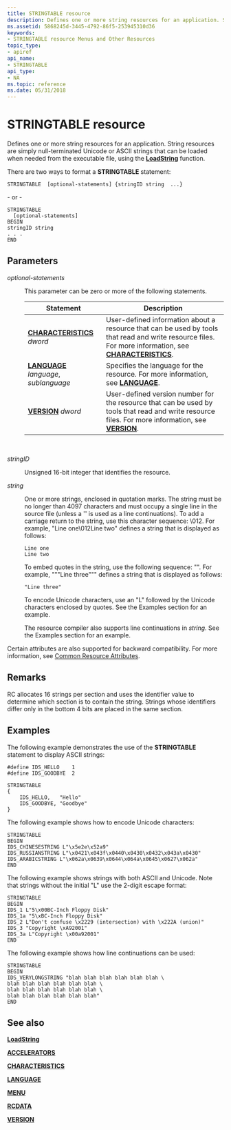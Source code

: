 ```yaml
---
title: STRINGTABLE resource
description: Defines one or more string resources for an application. String resources are simply null-terminated Unicode or ASCII strings that can be loaded when needed from the executable file, using the LoadString function.
ms.assetid: 5868245d-3445-4792-86f5-253945310d36
keywords:
- STRINGTABLE resource Menus and Other Resources
topic_type:
- apiref
api_name:
- STRINGTABLE
api_type:
- NA
ms.topic: reference
ms.date: 05/31/2018
---
```


# STRINGTABLE resource

Defines one or more string resources for an application. String resources are simply null-terminated Unicode or ASCII strings that can be loaded when needed from the executable file, using the [**LoadString**](/windows/win32/api/winuser/nf-winuser-loadstringa) function.

There are two ways to format a **STRINGTABLE** statement:

``` syntax
STRINGTABLE  [optional-statements] {stringID string  ...}
```

\- or -

``` syntax
STRINGTABLE
  [optional-statements]
BEGIN
stringID string
. . .
END
```

## Parameters

<dl> <dt>

<span id="optional-statements"></span><span id="OPTIONAL-STATEMENTS"></span>*optional-statements*
</dt> <dd>

This parameter can be zero or more of the following statements.



| Statement                                                        | Description                                                                                                                                                                             |
|------------------------------------------------------------------|-----------------------------------------------------------------------------------------------------------------------------------------------------------------------------------------|
| [**CHARACTERISTICS**](characteristics-statement.md) *dword*     | User-defined information about a resource that can be used by tools that read and write resource files. For more information, see [**CHARACTERISTICS**](characteristics-statement.md). |
| [**LANGUAGE**](language-statement.md) *language*, *sublanguage* | Specifies the language for the resource. For more information, see [**LANGUAGE**](language-statement.md).                                                                              |
| [**VERSION**](version-statement.md) *dword*                     | User-defined version number for the resource that can be used by tools that read and write resource files. For more information, see [**VERSION**](version-statement.md).              |



 

</dd> <dt>

<span id="stringID"></span><span id="stringid"></span><span id="STRINGID"></span>*stringID*
</dt> <dd>

Unsigned 16-bit integer that identifies the resource.

</dd> <dt>

<span id="string"></span><span id="STRING"></span>*string*
</dt> <dd>

One or more strings, enclosed in quotation marks. The string must be no longer than 4097 characters and must occupy a single line in the source file (unless a '\' is used as a line continuations). To add a carriage return to the string, use this character sequence: \\012. For example, "Line one\\012Line two" defines a string that is displayed as follows:

``` syntax
Line one
Line two
```

To embed quotes in the string, use the following sequence: "". For example, """Line three""" defines a string that is displayed as follows:

``` syntax
"Line three"
```

To encode Unicode characters, use an "L" followed by the Unicode characters enclosed by quotes. See the Examples section for an example.

The resource compiler also supports line continuations in *string*. See the Examples section for an example.

</dd> </dl>

Certain attributes are also supported for backward compatibility. For more information, see [Common Resource Attributes](common-resource-attributes.md).

## Remarks

RC allocates 16 strings per section and uses the identifier value to determine which section is to contain the string. Strings whose identifiers differ only in the bottom 4 bits are placed in the same section.

## Examples

The following example demonstrates the use of the **STRINGTABLE** statement to display ASCII strings:

``` syntax
#define IDS_HELLO    1
#define IDS_GOODBYE  2

STRINGTABLE
{
    IDS_HELLO,   "Hello"
    IDS_GOODBYE, "Goodbye"
} 
```

The following example shows how to encode Unicode characters:

``` syntax
STRINGTABLE
BEGIN
IDS_CHINESESTRING L"\x5e2e\x52a9"
IDS_RUSSIANSTRING L"\x0421\x043f\x0440\x0430\x0432\x043a\x0430"
IDS_ARABICSTRING L"\x062a\x0639\x0644\x064a\x0645\x0627\x062a"
END
```

The following example shows strings with both ASCII and Unicode. Note that strings without the initial "L" use the 2-digit escape format:

``` syntax
STRINGTABLE
BEGIN
IDS_1 L"5\x00BC-Inch Floppy Disk"
IDS_1a "5\xBC-Inch Floppy Disk"
IDS_2 L"Don't confuse \x2229 (intersection) with \x222A (union)"
IDS_3 "Copyright \xA92001"
IDS_3a L"Copyright \x00a92001"
END
```

The following example shows how line continuations can be used:

``` syntax
STRINGTABLE
BEGIN
IDS_VERYLONGSTRING "blah blah blah blah blah blah \
blah blah blah blah blah blah \
blah blah blah blah blah blah \
blah blah blah blah blah blah"
END
```

## See also

<dl> <dt>

[**LoadString**](/windows/win32/api/winuser/nf-winuser-loadstringa)
</dt> <dt>

[**ACCELERATORS**](accelerators-resource.md)
</dt> <dt>

[**CHARACTERISTICS**](characteristics-statement.md)
</dt> <dt>

[**LANGUAGE**](language-statement.md)
</dt> <dt>

[**MENU**](menu-resource.md)
</dt> <dt>

[**RCDATA**](rcdata-resource.md)
</dt> <dt>

[**VERSION**](version-statement.md)
</dt> </dl>

 

 
